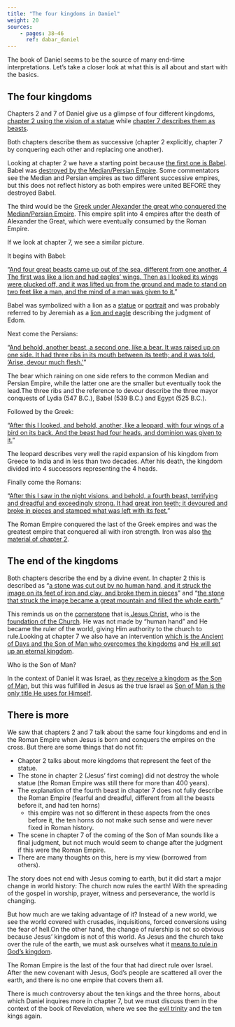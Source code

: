 ```yaml
---
title: "The four kingdoms in Daniel"
weight: 20
sources:
    - pages: 38–46
      ref: dabar_daniel
---
```


The book of Daniel seems to be the source of many end-time interpretations. Let’s take a closer look at what this is all about and start with the basics.

## The four kingdoms

<a name="3dba"></a>
Chapters 2 and 7 of Daniel give us a glimpse of four different kingdoms, [chapter 2 using the vision of a statue](https://www.bibleserver.com/NIV/Daniel2) while [chapter 7 describes them as beasts](https://www.bibleserver.com/NIV/Daniel7).

Both chapters describe them as successive (chapter 2 explicitly, chapter 7 by conquering each other and replacing one another).

Looking at chapter 2 we have a starting point because [the first one is Babel](https://www.bibleserver.com/NIV/Daniel2%3A37-38). Babel was [destroyed by the Median/Persian Empire](https://www.bibleserver.com/NIV/Daniel5%3A30). Some commentators see the Median and Persian empires as two different successive empires, but this does not reflect history as both empires were united BEFORE they destroyed Babel.

The third would be the [Greek under Alexander the great who conquered the Median/Persian Empire](https://www.bibleserver.com/NIV/Daniel8%3A19-21). This empire split into 4 empires after the death of Alexander the Great, which were eventually consumed by the Roman Empire.

If we look at chapter 7, we see a similar picture.

It begins with Babel:

“[And four great beasts came up out of the sea, different from one another. 4 The first was like a lion and had eagles’ wings. Then as I looked its wings were plucked off, and it was lifted up from the ground and made to stand on two feet like a man, and the mind of a man was given to it.](https://www.bibleserver.com/NIV/Daniel7%3A3-4)”

Babel was symbolized with a lion as a [statue](https://en.wikipedia.org/wiki/Lion_of_Babylon) or [portrait](https://en.wikipedia.org/wiki/Lion_of_Babylon) and was probably referred to by Jeremiah as a [lion and eagle](https://www.bibleserver.com/NIV/Jeremiah49%3A19-22) describing the judgment of Edom.

Next come the Persians:

“[And behold, another beast, a second one, like a bear. It was raised up on one side. It had three ribs in its mouth between its teeth; and it was told, ‘Arise, devour much flesh.’](https://www.bibleserver.com/NIV/Daniel7%3A5)”

The bear which raining on one side refers to the common Median and Persian Empire, while the latter one are the smaller but eventually took the lead.The three ribs and the reference to devour describe the three mayor conquests of Lydia (547 B.C.), Babel (539 B.C.) and Egypt (525 B.C.).

Followed by the Greek:

“[After this I looked, and behold, another, like a leopard, with four wings of a bird on its back. And the beast had four heads, and dominion was given to it.](https://www.bibleserver.com/NIV/Daniel7%3A6)”

The leopard describes very well the rapid expansion of his kingdom from Greece to India and in less than two decades. After his death, the kingdom divided into 4 successors representing the 4 heads.

Finally come the Romans:

“[After this I saw in the night visions, and behold, a fourth beast, terrifying and dreadful and exceedingly strong. It had great iron teeth; it devoured and broke in pieces and stamped what was left with its feet.](https://www.bibleserver.com/NIV/Daniel7%3A7)”

The Roman Empire conquered the last of the Greek empires and was the greatest empire that conquered all with iron strength. Iron was also [the material of chapter 2](https://www.bibleserver.com/NIV/Daniel2%3A40).

## The end of the kingdoms

Both chapters describe the end by a divine event. In chapter 2 this is described as “[a stone was cut out by no human hand, and it struck the image on its feet of iron and clay, and broke them in pieces](https://www.bibleserver.com/NIV/Daniel2%3A34)" and “[the stone that struck the image became a great mountain and filled the whole earth.](https://www.bibleserver.com/NIV/Daniel2%3A35)”

This reminds us on the [cornerstone](https://www.bibleserver.com/NIV/Isaiah28%3A16) that is[ Jesus Christ,](https://www.bibleserver.com/NIV/1%20Peter2%3A4-8) who is the [foundation of the Church](https://www.bibleserver.com/NIV/Ephesians2%3A19-22). He was not made by “human hand” and He became the ruler of the world, giving Him authority to the church to rule.Looking at chapter 7 we also have an intervention [which is the Ancient of Days and the Son of Man who overcomes the kingdoms](https://www.bibleserver.com/NIV/Daniel7%3A9-12) and [He will set up an eternal kingdom](https://www.bibleserver.com/NIV/Daniel7%3A13-14). 

Who is the Son of Man?

In the context of Daniel it was Israel, as [they receive a kingdom](https://www.bibleserver.com/NIV/Daniel7%3A18) as [the Son of Man](https://www.bibleserver.com/NIV/Daniel7%3A14), but this was fulfilled in Jesus as the true Israel as [Son of Man is the only title He uses for Himself](https://www.bibleserver.com/search/NIV/son%20of%20man).

## There is more

We saw that chapters 2 and 7 talk about the same four kingdoms and end in the Roman Empire when Jesus is born and conquers the empires on the cross. But there are some things that do not fit:
- Chapter 2 talks about more kingdoms that represent the feet of the statue.
- The stone in chapter 2 (Jesus’ first coming) did not destroy the whole statue (the Roman Empire was still there for more than 400 years).
- The explanation of the fourth beast in chapter 7 does not fully describe the Roman Empire (fearful and dreadful, different from all the beasts before it, and had ten horns) 
    - this empire was not so different in these aspects from the ones before it, the ten horns do not make such sense and were never fixed in Roman history.
- The scene in chapter 7 of the coming of the Son of Man sounds like a final judgment, but not much would seem to change after the judgment if this were the Roman Empire.
- There are many thoughts on this, here is my view (borrowed from others).

The story does not end with Jesus coming to earth, but it did start a major change in world history: The church now rules the earth! With the spreading of the gospel in worship, prayer, witness and perseverance, the world is changing. 

But how much are we taking advantage of it? Instead of a new world, we see the world covered with crusades, inquisitions, forced conversions using the fear of hell.On the other hand, the change of rulership is not so obvious because Jesus’ kingdom is not of this world. As Jesus and the church take over the rule of the earth, we must ask ourselves what it [means to rule in God’s kingdom](https://www.bibleserver.com/NIV/Matthew20%3A25-28).

The Roman Empire is the last of the four that had direct rule over Israel. After the new covenant with Jesus, God’s people are scattered all over the earth, and there is no one empire that covers them all.

There is much controversy about the ten kings and the three horns, about which Daniel inquires more in chapter 7, but we must discuss them in the context of the book of Revelation, where we see the [evil trinity](/content/beasts/expl/the-nature-of-the-beast-in-the-book-of-revelation) and the ten kings again.
